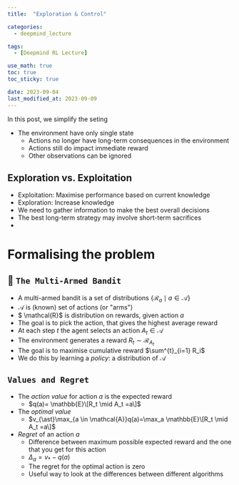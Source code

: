 ```yaml
---
title:  "Exploration & Control"

categories:
  - deepmind_lecture

tags:
  - [Deepmind RL Lecture]

use_math: true
toc: true
toc_sticky: true

date: 2023-09-04
last_modified_at: 2023-09-09
---
```


In this post, we simplify the seting
- The environment have only single state
  - Actions no longer have long-term consequences in the environment
  - Actions still do impact immediate reward
  - Other observations can be ignored

## Exploration vs. Exploitation
  - Exploitation: Maximise performance based on current knowledge
  - Exploration: Increase knowledge
  - We need to gather information to make the best overall decisions
  - The best long-term strategy may involve short-term sacrifices
  - 
# Formalising the problem
## 🎰 `The Multi-Armed Bandit`
- A multi-armed bandit is a set of distributions $\lbrace \mathcal{R}_a \mid a \in \mathcal{A} \rbrace$
- $\mathcal{A}$ is (known) set of actions (or "arms")
- $ \mathcal{R}$ is distribution on rewards, given action $a$
- The goal is to pick the action, that gives the highest average reward
- At each step $t$ the agent selects an action $A_t \in \mathcal{A}$
- The environment generates a reward $R_t \sim \mathcal{R}_{A_t}$
- The goal is to maximise cumulative reward $\sum^{t}_{i=1} R_i$
- We do this by learning a *policy*: a distribution of $\mathcal{A}$

## `Values and Regret`
- The *action value* for action $a$ is the expected reward
  - $q(a)= \mathbb{E}\[R_t \mid A_t =a\]$
- The *optimal value*
  - $v_{\ast}\max_{a \in \mathcal{A}}q(a)=\max_a \mathbb{E}\[R_t \mid A_t =a\]$
- *Regret* of an action $a$
  - Difference between maximum possible expected reward and the one that you get for this action
  - $\Delta_a = v_{\ast}-q(a)$
  - The regret for the optimal action is zero
  - Useful way to look at the differences between different algorithms
